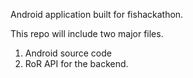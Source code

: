 Android application built for fishackathon.

This repo will include two major files.
1. Android source code
2. RoR API for the backend.
